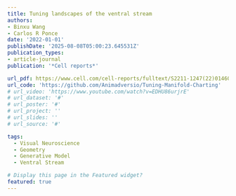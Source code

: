 ```yaml
---
title: Tuning landscapes of the ventral stream
authors:
- Binxu Wang
- Carlos R Ponce
date: '2022-01-01'
publishDate: '2025-08-08T05:00:23.645531Z'
publication_types:
- article-journal
publication: '*Cell reports*'

url_pdf: https://www.cell.com/cell-reports/fulltext/S2211-1247(22)01460-7
url_code: 'https://github.com/Animadversio/Tuning-Manifold-Charting'
# url_video: 'https://www.youtube.com/watch?v=EDHU86urjrE'
# url_dataset: '#'
# url_poster: '#'
# url_project: ''
# url_slides: ''
# url_source: '#'

tags:
  - Visual Neuroscience
  - Geometry
  - Generative Model
  - Ventral Stream

# Display this page in the Featured widget?
featured: true
---
```


